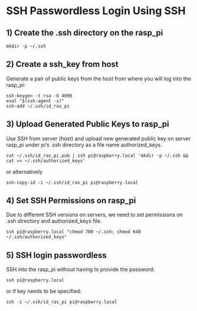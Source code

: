 # SSH Passwordless Login Using SSH

## 1) Create the .ssh directory on the rasp_pi

    mkdir -p ~/.ssh

## 2) Create a ssh_key from host

Generate a pair of public keys from the host from where you will log into the rasp_pi:

    ssh-keygen -t rsa -b 4096
    eval "$(ssh-agent -s)"
    ssh-add ~/.ssh/id_ras_pi

## 3) Upload Generated Public Keys to rasp_pi

Use SSH from server (host) and upload new generated public key on server rasp_pi under pi‘s .ssh directory as a file name authorized_keys.

    cat ~/.ssh/id_ras_pi.pub | ssh pi@raspberry.local 'mkdir -p ~/.ssh && cat >> ~/.ssh/authorized_keys'

or alternatively 

    ssh-copy-id -i ~/.ssh/id_ras_pi pi@raspberry.local

## 4) Set SSH Permissions on rasp_pi

Due to different SSH versions on servers, we need to set permissions on .ssh directory and authorized_keys file.

    ssh pi@raspberry.local "chmod 700 ~/.ssh; chmod 640 ~/.ssh/authorized_keys"

## 5) SSH login passwordless

SSH into the rasp_pi without having to provide the password:

    ssh pi@raspberry.local

or if key needs to be specified:

    ssh -i ~/.ssh/id_ras_pi pi@raspberry.local